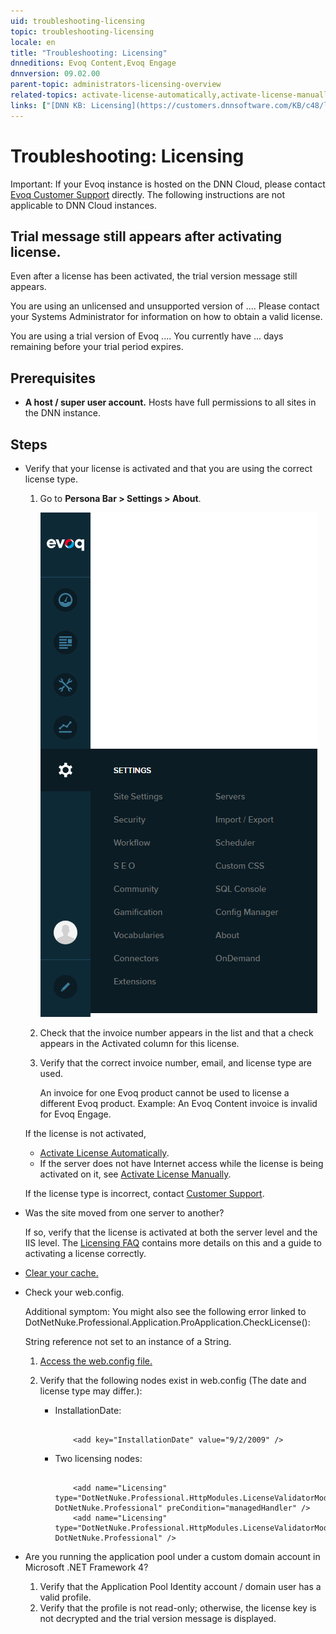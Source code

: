```yaml
---
uid: troubleshooting-licensing
topic: troubleshooting-licensing
locale: en
title: "Troubleshooting: Licensing"
dnneditions: Evoq Content,Evoq Engage
dnnversion: 09.02.00
parent-topic: administrators-licensing-overview
related-topics: activate-license-automatically,activate-license-manually,faq-licensing
links: ["[DNN KB: Licensing](https://customers.dnnsoftware.com/KB/c48/licensing.aspx)"]
---
```


# Troubleshooting: Licensing

Important: If your Evoq instance is hosted on the DNN Cloud, please contact [Evoq Customer Support](https://www.dnnsoftware.com/services/customer-support) directly. The following instructions are not applicable to DNN Cloud instances.

## Trial message still appears after activating license.

Even after a license has been activated, the trial version message still appears.

You are using an unlicensed and unsupported version of .... Please contact your Systems Administrator for information on how to obtain a valid license.

You are using a trial version of Evoq .... You currently have ... days remaining before your trial period expires.

## Prerequisites

*   **A host / super user account.** Hosts have full permissions to all sites in the DNN instance.

## Steps

*   Verify that your license is activated and that you are using the correct license type.

    1.  Go to **Persona Bar \> Settings \> About**.

        ![Persona Bar > Settings > About](/images/scr-pbar-host-Settings-E91.png)

    2.  Check that the invoice number appears in the list and that a check appears in the Activated column for this license.
    3.  Verify that the correct invoice number, email, and license type are used.

        An invoice for one Evoq product cannot be used to license a different Evoq product. Example: An Evoq Content invoice is invalid for Evoq Engage.


    If the license is not activated,

    *   [Activate License Automatically](xref:activate-license-automatically).
    *   If the server does not have Internet access while the license is being activated on it, see [Activate License Manually](xref:activate-license-manually).

    If the license type is incorrect, contact [Customer Support](https://www.dnnsoftware.com/services/customer-support).

*   Was the site moved from one server to another?

    If so, verify that the license is activated at both the server level and the IIS level. The [Licensing FAQ](xref:faq-licensing) contains more details on this and a guide to activating a license correctly.

*   [Clear your cache.](xref:clear-cache)
*   Check your web.config.

    Additional symptom: You might also see the following error linked to DotNetNuke.Professional.Application.ProApplication.CheckLicense():

    String reference not set to an instance of a String.

    1.  [Access the web.config file.](xref:access-web-config)
    2.  Verify that the following nodes exist in web.config (The date and license type may differ.):

        *   InstallationDate:

            ```

                <add key="InstallationDate" value="9/2/2009" />

            ```

        *   Two licensing nodes:

            ```

                <add name="Licensing" type="DotNetNuke.Professional.HttpModules.LicenseValidatorModule, DotNetNuke.Professional" preCondition="managedHandler" />
                <add name="Licensing" type="DotNetNuke.Professional.HttpModules.LicenseValidatorModule, DotNetNuke.Professional" />

            ```


*   Are you running the application pool under a custom domain account in Microsoft .NET Framework 4?
    1.  Verify that the Application Pool Identity account / domain user has a valid profile.
    2.  Verify that the profile is not read-only; otherwise, the license key is not decrypted and the trial version message is displayed.
